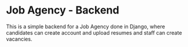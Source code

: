 # Job Agency - Backend
 This is a simple backend for a Job Agency done in Django, where candidates can create account and upload resumes and staff can create vacancies.
